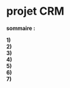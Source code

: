 # projet CRM

**sommaire :**  


 **1)**  
 **2)**  
 **3)**  
 **4)**  
 **5)**  
 **6)**  
 **7)**  
